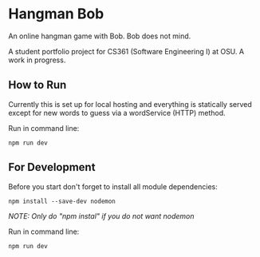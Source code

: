 # Hangman Bob
An online hangman game with Bob. Bob does not mind.

A student portfolio project for CS361 (Software Engineering I) at OSU.
A work in progress.

## How to Run
Currently this is set up for local hosting and everything is statically served
except for new words to guess via a wordService (HTTP) method.

Run in command line:
```
npm run dev
```

## For Development
Before you start don't forget to install all module dependencies:
```
npm install --save-dev nodemon
```
_NOTE: Only do "npm instal" if you do not want nodemon_

Run in command line:
```
npm run dev
```
